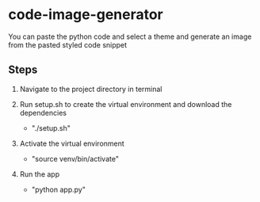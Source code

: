 # code-image-generator

You can paste the python code and select a theme and generate an image from the pasted styled code snippet

## Steps

1. Navigate to the project directory in terminal

2. Run setup.sh to create the virtual environment and download the dependencies

   - "./setup.sh"

3. Activate the virtual environment

   - "source venv/bin/activate"

4. Run the app
   - "python app.py"
